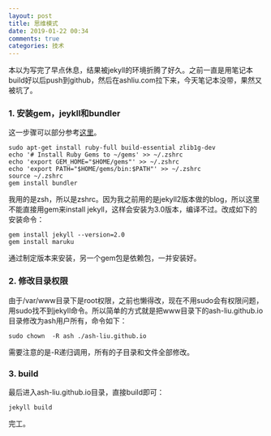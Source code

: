 ```yaml
---
layout: post
title: 思维模式
date: 2019-01-22 00:34
comments: true
categories: 技术
---
```


本以为写完了早点休息，结果被jekyll的环境折腾了好久。之前一直是用笔记本build好以后push到github，然后在ashliu.com拉下来，今天笔记本没带，果然又被坑了。

### 1. 安装gem，jeykll和bundler
这一步骤可以部分参考[这里](https://jekyllrb.com/docs/installation/ubuntu/)。
	
	sudo apt-get install ruby-full build-essential zlib1g-dev
	echo '# Install Ruby Gems to ~/gems' >> ~/.zshrc
	echo 'export GEM_HOME="$HOME/gems"' >> ~/.zshrc
	echo 'export PATH="$HOME/gems/bin:$PATH"' >> ~/.zshrc
	source ~/.zshrc
	gem install bundler

我用的是zsh，所以是zshrc。因为我之前用的是jekyll2版本做的blog，所以这里不能直接用gem来install jekyll，这样会安装为3.0版本，编译不过。改成如下的安装命令：
	
	gem install jekyll --version=2.0
	gem install maruku

通过制定版本来安装，另一个gem包是依赖包，一并安装好。

### 2. 修改目录权限
由于/var/www目录下是root权限，之前也懒得改，现在不用sudo会有权限问题，用sudo找不到jekyll命令。所以简单的方式就是把www目录下的ash-liu.github.io目录修改为ash用户所有，命令如下：
	
	sudo chown  -R ash ./ash-liu.github.io

需要注意的是-R递归调用，所有的子目录和文件全部修改。

### 3. build
最后进入ash-liu.github.io目录，直接build即可：
	
	jekyll build

完工。